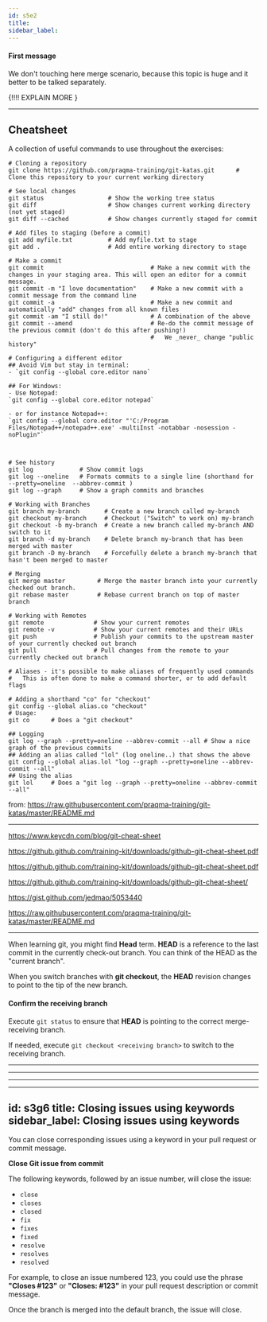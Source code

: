 ```yaml
---
id: s5e2
title:
sidebar_label:
---
```


#### First message

We don't touching here merge scenario, because this topic is huge and it better to be talked separately.

{!!!! EXPLAIN MORE }



---


## Cheatsheet

A collection of useful commands to use throughout the exercises:

```shell
# Cloning a repository
git clone https://github.com/praqma-training/git-katas.git      # Clone this repository to your current working directory

# See local changes
git status                  # Show the working tree status
git diff                    # Show changes current working directory (not yet staged)
git diff --cached           # Show changes currently staged for commit

# Add files to staging (before a commit)
git add myfile.txt          # Add myfile.txt to stage
git add .                   # Add entire working directory to stage

# Make a commit
git commit                              # Make a new commit with the changes in your staging area. This will open an editor for a commit message.
git commit -m "I love documentation"    # Make a new commit with a commit message from the command line
git commit -a                           # Make a new commit and automatically "add" changes from all known files
git commit -am "I still do!"            # A combination of the above
git commit --amend                      # Re-do the commit message of the previous commit (don't do this after pushing!)
                                        #   We _never_ change "public history"

# Configuring a different editor
## Avoid Vim but stay in terminal:
- `git config --global core.editor nano`

## For Windows:
- Use Notepad:
`git config --global core.editor notepad`

- or for instance Notepad++:
`git config --global core.editor "'C:/Program Files/Notepad++/notepad++.exe' -multiInst -notabbar -nosession -noPlugin"`



# See history
git log             # Show commit logs
git log --oneline   # Formats commits to a single line (shorthand for --pretty=oneline  --abbrev-commit )
git log --graph     # Show a graph commits and branches

# Working with Branches
git branch my-branch       # Create a new branch called my-branch
git checkout my-branch     # Checkout ("Switch" to work on) my-branch
git checkout -b my-branch  # Create a new branch called my-branch AND switch to it
git branch -d my-branch    # Delete branch my-branch that has been merged with master
git branch -D my-branch    # Forcefully delete a branch my-branch that hasn't been merged to master

# Merging
git merge master         # Merge the master branch into your currently checked out branch.
git rebase master        # Rebase current branch on top of master branch

# Working with Remotes
git remote              # Show your current remotes
git remote -v           # Show your current remotes and their URLs
git push                # Publish your commits to the upstream master of your currently checked out branch
git pull                # Pull changes from the remote to your currently checked out branch

# Aliases - it's possible to make aliases of frequently used commands
#   This is often done to make a command shorter, or to add default flags

# Adding a shorthand "co" for "checkout"
git config --global alias.co "checkout"
# Usage:
git co      # Does a "git checkout"

## Logging
git log --graph --pretty=oneline --abbrev-commit --all # Show a nice graph of the previous commits
## Adding an alias called "lol" (log oneline..) that shows the above
git config --global alias.lol "log --graph --pretty=oneline --abbrev-commit --all"
## Using the alias
git lol     # Does a "git log --graph --pretty=oneline --abbrev-commit --all"
```



from: https://raw.githubusercontent.com/praqma-training/git-katas/master/README.md

---

https://www.keycdn.com/blog/git-cheat-sheet

https://github.github.com/training-kit/downloads/github-git-cheat-sheet.pdf

https://github.github.com/training-kit/downloads/github-git-cheat-sheet.pdf

https://github.github.com/training-kit/downloads/github-git-cheat-sheet/

https://gist.github.com/jedmao/5053440

https://raw.githubusercontent.com/praqma-training/git-katas/master/README.md

---


When learning git, you might find **Head** term.
**HEAD** is a reference to the last commit in the currently check-out branch. You can think of the HEAD as the "current branch".

When you switch branches with **git checkout**, the **HEAD** revision changes to point to the tip of the new branch.








#### Confirm the receiving branch


Execute `git status` to ensure that **HEAD** is pointing to the correct merge-receiving branch.

If needed, execute `git checkout <receiving branch>` to switch to the receiving branch.

----
----
----

---
id: s3g6
title: Closing issues using keywords
sidebar_label: Closing issues using keywords
---

You can close corresponding issues using a keyword in your pull request or commit message.

**Close Git issue from commit**

The following keywords, followed by an issue number, will close the issue:

- `close`
- `closes`
- `closed`
- `fix`
- `fixes`
- `fixed`
- `resolve`
- `resolves`
- `resolved`

For example, to close an issue numbered 123,
you could use the phrase **"Closes #123"** or **"Closes: #123"** in your pull request description or commit message.

Once the branch is merged into the default branch, the issue will close.



<!-- **For more information, see "Closing issues using keywords."** -->
